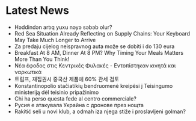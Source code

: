 # Latest News
-  Həddindən artıq yuxu nəyə səbəb olur?
-  Red Sea Situation Already Reflecting on Supply Chains: Your Keyboard May Take Much Longer to Arrive
-  Za predaju cijelog neispravnog auta može se dobiti i do 130 eura
-  Breakfast At 8 AM, Dinner At 8 PM? Why Timing Your Meals Matters More Than You Think!
-  Νέα έφοδος στις Κεντρικές Φυλακές - Εντοπίστηκαν κινητά και ναρκωτικά
-  트럼프, 재집권시 중국산 제품에 60% 관세 검토
-  Konstantinopolio stačiatikių bendruomenė kreipėsi į Teisingumo ministeriją dėl teisinio pripažinimo
-  Chi ha perso questa fede al centro commerciale?
-  Русия е атакувала Украйна с дронове през нощта
-  Rakitić seli u novi klub, a odmah iza njega stiže i proslavljeni golman?
